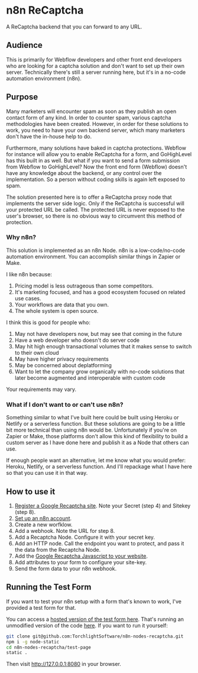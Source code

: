 # n8n ReCaptcha

A ReCaptcha backend that you can forward to any URL.

## Audience

This is primarily for Webflow developers and other front end developers who are looking for a captcha solution and don't want to set up their own server.  Technically there's still a server running here, but it's in a no-code automation environment (n8n).

## Purpose

Many marketers will encounter spam as soon as they publish an open contact form of any kind.  In order to counter spam, various captcha methodologies have been created.  However, in order for these solutions to work, you need to have your own backend server, which many marketers don't have the in-house help to do.

Furthermore, many solutions have baked in captcha protections.  Webflow for instance will allow you to enable ReCaptcha for a form, and GoHighLevel has this built in as well.  But what if you want to send a form submission from Webflow to GoHighLevel?  Now the front end form (Webflow) doesn't have any knowledge about the backend, or any control over the implementation.  So a person without coding skills is again left exposed to spam.

The solution presented here is to offer a ReCaptcha proxy node that implements the server side logic.  Only if the ReCaptcha is successful will your protected URL be called.  The protected URL is never exposed to the user's browser, so there is no obvious way to circumvent this method of protection.

### Why n8n?

This solution is implemented as an n8n Node.  n8n is a low-code/no-code automation environment.  You can accomplish similar things in Zapier or Make.

I like n8n because:

1) Pricing model is less outrageous than some competitors.
2) It's marketing focused, and has a good ecosystem focused on related use cases.
3) Your workflows are data that you own.
4) The whole system is open source.

I think this is good for people who:

1) May not have developers now, but may see that coming in the future
2) Have a web developer who doesn't do server code
3) May hit high enough transactional volumes that it makes sense to switch to their own cloud
4) May have higher privacy requirements
5) May be concerned about deplatforming
6) Want to let the company grow organically with no-code solutions that later become augmented and interoperable with custom code

Your requirements may vary.

### What if I don't want to or can't use n8n?

Something similar to what I've built here could be built using Heroku or Netlify or a serverless function.  But these solutions are going to be a little bit more technical than using n8n would be.  Unfortunately if you're on Zapier or Make, those platforms don't allow this kind of flexibility to build a custom server as I have done here and publish it as a Node that others can use.

If enough people want an alternative, let me know what you would prefer: Heroku, Netlify, or a serverless function.  And I'll repackage what I have here so that you can use it in that way.

## How to use it

1. [Register a Google Recaptcha site](https://www.google.com/recaptcha/admin).  Note your Secret (step 4) and Sitekey (step 8).
2. [Set up an n8n account](https://app.n8n.cloud/login).
3. Create a new worfklow.
4. Add a webhook.  Note the URL for step 8.
5. Add a Recaptcha Node. Configure it with your secret key.
6. Add an HTTP node.  Call the endpoint you want to protect, and pass it the data from the Recaptcha Node.
7. Add the [Google Recaptcha Javascript to your website](https://developers.google.com/recaptcha/docs/v3).
8. Add attributes to your form to configure your site-key.
9. Send the form data to your n8n webhook.

## Running the Test Form

If you want to test your n8n setup with a form that's known to work, I've provided a test form for that.

You can access a [hosted version of the test form here](https://captcha-demo.tlsft.com/).  That's running an unmodified version of the code [here](test-page/index.html).  If you want to run it yourself:

```bash
git clone git@github.com:TorchlightSoftware/n8n-nodes-recaptcha.git
npm i -g node-static
cd n8n-nodes-recaptcha/test-page
static .
```
Then visit http://127.0.0.1:8080 in your browser.
